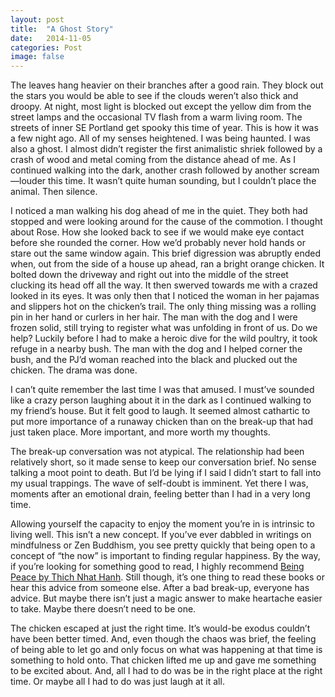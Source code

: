 ```yaml
---
layout: post
title:  "A Ghost Story"
date:   2014-11-05
categories: Post
image: false
---
```


The leaves hang heavier on their branches after a good rain. They block out the stars you would be able to see if the clouds weren’t also thick and droopy. At night, most light is blocked out except the yellow dim from the street lamps and the occasional TV flash from a warm living room. The streets of inner SE Portland get spooky this time of year. This is how it was a few night ago. All of my senses heightened. I was being haunted. I was also a ghost. I almost didn’t register the first animalistic shriek followed by a crash of wood and metal coming from the distance ahead of me. As I continued walking into the dark, another crash followed by another scream—louder this time. It wasn’t quite human sounding, but I couldn’t place the animal. Then silence. 

I noticed a man walking his dog ahead of me in the quiet. They both had stopped and were looking around for the cause of the commotion. I thought about Rose. How she looked back to see if we would make eye contact before she rounded the corner. How we’d probably never hold hands or stare out the same window again. This brief digression was abruptly ended when, out from the side of a house up ahead, ran a bright orange chicken. It bolted down the driveway and right out into the middle of the street clucking its head off all the way. It then swerved towards me with a crazed looked in its eyes. It was only then that I noticed the woman in her pajamas and slippers hot on the chicken’s trail. The only thing missing was a rolling pin in her hand or curlers in her hair. The man with the dog and I were frozen solid, still trying to register what was unfolding in front of us. Do we help? Luckily before I had to make a heroic dive for the wild poultry, it took refuge in a nearby bush. The man with the dog and I helped corner the bush, and the PJ’d woman reached into the black and plucked out the chicken. The drama was done. 

I can’t quite remember the last time I was that amused. I must’ve sounded like a crazy person laughing about it in the dark as I continued walking to my friend’s house. But it felt good to laugh. It seemed almost cathartic to put more importance of a runaway chicken than on the break-up that had just taken place. More important, and more worth my thoughts. 

The break-up conversation was not atypical. The relationship had been relatively short, so it made sense to keep our conversation brief. No sense talking a moot point to death. But I’d be lying if I said I didn’t start to fall into my usual trappings. The wave of self-doubt is imminent. Yet there I was, moments after an emotional drain, feeling better than I had in a very long time. 

Allowing yourself the capacity to enjoy the moment you’re in is intrinsic to living well. This isn’t a new concept. If you’ve ever dabbled in writings on mindfulness or Zen Buddhism, you see pretty quickly that being open to a concept of “the now” is important to finding regular happiness. By the way, if you’re looking for something good to read, I highly recommend [Being Peace by Thich Nhat Hanh](http://www.goodreads.com/book/show/331344.Being_Peace). Still though, it’s one thing to read these books or hear this advice from someone else. After a bad break-up, everyone has advice. But maybe there isn’t just a magic answer to make heartache easier to take. Maybe there doesn’t need to be one. 

The chicken escaped at just the right time. It’s would-be exodus couldn’t have been better timed. And, even though the chaos was brief, the feeling of being able to let go and only focus on what was happening at that time is something to hold onto. That chicken lifted me up and gave me something to be excited about. And, all I had to do was be in the right place at the right time. Or maybe all I had to do was just laugh at it all. 

